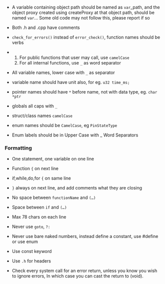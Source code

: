 * A variable containing object path should be named as `var`_path, and the object proxy created using createProxy at that object path, should be named `var`... Some old code may not follow this, please report if so

* Both .h and .cpp have comments
* `check_for_errors()` instead of `error_check()`, function names should be verbs
* 1. For public functions that user may call, use `camelCase`
  2. For all internal functions, use `_` as word separator
* All variable names, lower case with `_` as separator

* variable name should have unit also, for eg. `u32 time_ms;`
* pointer names should have `*` before name, not with data type, eg. `char *ptr`
* globals all caps with `_`

* struct/class names `camelCase`
* enum names should be `CamelCase`, eg `PinStateType`
* Enum labels should be in Upper Case with _ Word Separators

### Formatting

* One statement, one variable on one line
* Function `{` on next line
* if,while,do,for `{` on same line
* `}` always on next line, and add comments what they are closing
* No space between `functionName` and `(…)`
* Space between `if` and `(…)`

* Max 78 chars on each line
* Never use `goto`, `?:`
* Never use bare naked numbers, instead define a constant, use #define or use enum

* Use const keyword

* Use `.h` for headers
* Check every system call for an error return, unless you know you wish to ignore errors,
In which case you can cast the return to (void).
